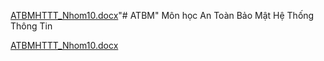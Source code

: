 [ATBMHTTT_Nhom10.docx](https://github.com/vantohuu/ATBM/files/15098170/ATBMHTTT_Nhom10.docx)"# ATBM" 
Môn học An Toàn Bảo Mật Hệ Thống Thông Tin


[ATBMHTTT_Nhom10.docx](https://github.com/vantohuu/ATBM/files/15098165/ATBMHTTT_Nhom10.docx)
